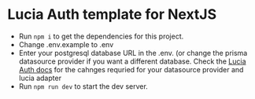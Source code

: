# Lucia Auth template for NextJS
- Run `npm i` to get the dependencies for this project.
- Change .env.example to .env
- Enter your postgresql database URL in the .env. (or change the prisma datasource provider if you want a different database. Check the [Lucia Auth docs](https://lucia-auth.com/) for the cahnges requried for your datasource provider and lucia adapter
- Run `npm run dev` to start the dev server.
